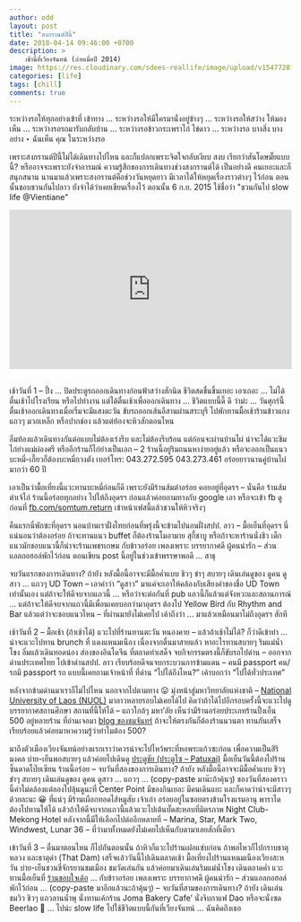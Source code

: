 ```yaml
---
author: odd
layout: post
title: "สงกรานต์ปีนี้"
date: 2018-04-14 09:46:00 +0700
description: >
    เช้านี้ที่เวียงจันทน์ (ถ่ายเมื่อปี 2014)
image: https://res.cloudinary.com/sdees-reallife/image/upload/v1547720178/img_20140104_063605-001.jpg
categories: [life]
tags: [chill]
comments: true
---
```

ระหว่างรอให้ทุกอย่างเข้าที่ เข้าทาง … ระหว่างรอให้มีใครมานั่งอยู่ข้างๆ … ระหว่างรอให้สว่าง ให้มองเห็น … ระหว่างรอรถมารับกลับบ้าน … ระหว่างรอข้าวกระเพราไก่ ไข่ดาว … ระหว่างรอ บางสิ่ง บางอย่าง ‣ ฉันเห็น คุณ ในระหว่างรอ

เพราะสงกรานต์ปีนี้ไม่ได้เดินทางไปไหน และก็แปลกเพราะจิตใจกลับเงียบ สงบ เรียกว่าสันโดษมั๊ยแบบนี้? หรืออาจจะเพราะยังจำอารมณ์ ความรู้สึกของการเดินทางช่วงสงกรานต์ได้ เป็นอย่างดี คนเยอะและก็สนุกสนาน นานมาแล้วเพราะสงกรานต์คือช่วงวันหยุดยาว มีเวลาได้ให้หยุดเรื่องราวต่างๆ ไว้ก่อน ตอนนั้นชอบชวนกันไปลาว ยังจำได้ว่าเคยเขียนเรื่องไว้ ตอนนั้น 6 ก.ย. 2015 ใช้ชื่อว่า "ชวนกันไป slow life @Vientiane"

<div style="position:relative;width:100%;height:0;padding-bottom:56.25%;">
<iframe style="width:100%;height:100%;position:absolute;top:0;left:0;" src="https://www.youtube.com/embed/oYus5zxyIy4" frameborder="0" allow="autoplay; encrypted-media" allowfullscreen>
</iframe>
</div><br/>

เช้าวันที่ 1 – ปึ้ง … ปิดประตูรถออกเดินทางก่อนฟ้าสว่างสักนิด ชีวิตสดชื่นขึ้นเยอะ เอาเถอะ … ไม่ได้ตื่นเช้าไปโรงเรียน หรือไปทำงาน แต่ได้ตื่นเช้าเพื่อออกเดินทาง … ชีวิตแบบนี้ดี๊ ดี ว่าม่ะ … วันศุกร์นี้ตื่นเช้าออกเดินทางเมื่อเริ่มจะมีแสงตะวัน ขับรถออกเส้นอีสานผ่านสระบุรี ไปพักทานมื้อเช้าร้านข้าวแกงแถวๆ มวกเหล็ก หรือปากช่อง แล้วแต่ท้องจะหิวสักตอนไหน

อิ่มท้องแล้วเดินทางกันต่อแบบไม่ต้องเร่งรีบ และไม่ต้องรีบร้อน แต่ก่อนจะผ่านบ้านไผ่ น่าจะได้แวะชิมไก่ย่างแม่ผ่องศรี หรืออีกร้านก็ไก่ย่างเป็นเอก – 2 ร้านนี้อยู่ริมถนนหาง่ายอยู่แล้ว หรือจะออกเป็นแนวบะหมี่-เกี๊ยวก็ต้องบะหมี่กวงตัง เบอร์โทร: 043.272.595 043.273.461 อร่อยยาวนานคู่บ้านไผ่มากว่า 60 ปี

เอาเป็นว่ามื้อเที่ยงนี้แวะทานบะหมี่ก่อนก็ดี เพราะยังมีร้านส้มตำอร่อย คอยอยู่ที่อุดรฯ – นั่นคือ ร้านส้มตำเจ้ไก่ ร้านนี้อร่อยทุกอย่าง ไปให้ถึงอุดรฯ ก่อนแล้วค่อยถามทางกับ google เอา หรือจะเข้า fb ดูก่อนที่ [fb.com/somtum.return](https://www.facebook.com/somtum.return) เข้าหน้าเฟสนี้แล้วชวนให้หิวจริงๆ

คืนแรกนี่พักซะที่อุดรฯ นอนบ้านเราฝั่งไทยก่อนที่พรุ่งนี้จะข้ามไปนอนฝั่งสปป. ลาว – มื้อเย็นที่อุดรฯ นี่แน่นอนว่าต้องอร่อย ถ้าจะทานแนว buffet ก็ต้องร้านโมอามาย สุกี้ชาบู หรือถ้าจะหาร้านนั่งชิว เด็กแนวมักชอบแนวนี้ก็น่าจะร้านเพชรเกษม กับข้าวอร่อย เพลงเพราะ บรรยากาศดี ผู้คนน่ารัก – ส่วนแอลกอฮอล์พักไว้ก่อน ตอนเขียน post นี้อยู่ในช่วงเข้าพรรษาพอดี … สาธุ

จบวันแรกของการเดินทาง? ถ้ายัง หลังมื้อนี้อาจจะมีมื้อค่ำแบบ ชิวๆ ขำๆ สบายๆ เดินเล่นดูของ ดูคน ดูสาว … แถวๆ UD Town – เอาคำว่า “ดูสาว” มาแค่จะเอาให้คล้องกับเสียงคำของชื่อ UD Town เท่านั้นเอง แต่ถ้าจะให้ดีจบจากแถวนี้ … หรือว่าจะต่อกันที่ pub แถวนี้ก็แล้วแต่จังหวะและสถานการณ์ … แต่ถ้าจะให้ดีจบจากแถวนี้มีเพื่อนเคยบอกว่ามาอุดรฯ ต้องไป Yellow Bird กับ Rhythm and Bar แล้วแต่ว่าจะชอบแนวไหน – ที่ผ่านมายังไม่เคยไป เค้าถึงว่า … มาแล้วเหมือนมาไม่ถึงอุดรฯ สักที

เช้าวันที่ 2 – มื้อเช้า (ถ้าเช้าได้) แวะไปที่ร้านทานตะวัน หนองคาย – แล้วถ้าเช้าไม่ได้? ก็ว่าดีเข้าท่า … น่าจะแวะไปทาน brunch ที่ แดงแหนมเนือง เนื่องจากตื่นมาสายแล้ว หาอะไรทานสบายๆ ริมแม่น้ำโขง อิ่มแล้วเดินทอดน่อง ส่องของอินโดจีน ที่ตลาดท่าเสด็จ จบกิจกรรมตรงนี้ก็ขับรถไปด่าน – ออกจากด่านประเทศไทย ไปเข้าด่านสปป. ลาว เรียบร้อยดีจนจบกระบวนการข้ามแดน – คนมี passport คน/รถมี passport รถ แบบนี้เคยถามเจ้าหน้าที่ ที่ด่าน “ไปได้ถึงไหน?” เค้าบอกว่า “ไปได้ทั่วประเทศ”

หลังจากข้ามด่านมาเราก็ไม่ไปไหน นอกจากไปตามทาง 😛 มุ่งหน้าสู่มหาวิทยาลัยแห่งชาติ – [National University of Laos (NUOL)](http://www.nuol.edu.la/) มาลาวหลายรอบไม่เคยได้ไป คิดว่าถ้าได้ไปอีกรอบครั้งนี้จะแวะไปดูบรรยากาศสถานศึกษา สถานที่นี้ให้ได้ – แถวใกล้ๆ มหา’ลัย เห็นว่ามีร้านอร่อยประเภทร้านปิ้งเอ็น 500 อยู่หลายร้าน ที่อ่านเจอมา [blog ของชมจันทร์](https://www.bloggang.com/mainblog.php?id=moonwatcher&month=29-09-2012&group=17&gblog=10) ถ้าจะให้ตรงกันก็ต้องร้านนวนตา ทานกันเสร็จเรียบร้อยแล้วค่อยมาหาความรู้ว่าทำไมต้อง 500?

มาถึงตัวเมืองเวียงจันทน์อย่างแรกเราว่าควรน่าจะไปไหว้พระที่หอพระแก้วซะก่อน เพื่อความเป็นสิริมงคล บ่าย-เย็นพอสบายๆ แล้วค่อยไปเดินดู [ประตูชัย (ประตูไซ – Patuxai)](http://laos-travel.blogspot.com/2013/07/blog-post_11.html) มื้อเย็นวันนี้ต้องไปร้านซิ้นดาดโป๊ยเซียน ร้านนี้อร่อย – จบวันที่สองของการเดินทาง? ถ้ายัง หลังมื้อนี้อาจจะมีมื้อค่ำแบบ ชิวๆ ขำๆ สบายๆ เดินเล่นดูของ ดูคน ดูสาว … แถวๆ … (copy-paste มาน๊ะถ้าคุ้นๆ) ของวันที่สองคราวนี้คำไม่คล้องแต่ลองไปลุ้นดูนะที่ Center Point มีของกินเยอะ มีคนเดินแยะ และก็คาดว่าน่าจะมีสาวๆ ด้วยละนะ 😀 ที่แน่ๆ มีร้านเผือกทอดไส้หมูสับ เจ้าเก่า อร่อยอยู่ในซอยตรงข้ามโรงแรมอานุ พาราได ต้องไปทานให้ได้ แล้วถ้าให้ดีจบจากแถวนี้แล้วแวะไปเต้นบั๊ดสะหลบที่มิตรภาพ Night Club-Mekong Hotel หลังจากนี้มีให้เลือกไปต่ออีกหลายที่ – Marina, Star, Mark Two, Windwest, Lunar 36 – ที่ว่ามาทั้งหมดยังไม่เคยไปเห็นกับตามาเลยสักที่เดียว

เข้าวันที่ 3 – ตื่นมาตอนไหน ก็ไปกันตอนนั้น ถ้าหิวก็แวะไปร้านเฝอแซ่บก่อน ถ้าพอไหวก็ไปกราบธาตุหลวง และธาตุดำ (That Dam) เสร็จแล้ววันนี้ไปเดินตลาดเช้า มื้อเที่ยงไปร้านแหนมเนืองเวียงสะหวัน บ่าย-เย็นชวนขี่จักรยานชมเมือง ชมวัดเล่นกัน แล้วค่อยมาเดินเล่นริมแม่น้ำโขง เดินตลาดค่ำ แวะทานมื้อเย็นที่ [ร้านขอบใจเด้อ](https://www.facebook.com/pages/%E0%B8%A5%E0%B8%B2%E0%B8%A7-%E0%B8%82%E0%B8%AD%E0%B8%9A%E0%B9%83%E0%B8%88%E0%B9%80%E0%B8%94%E0%B9%89%E0%B8%AD/297966866884892) … กับข้าวอร่อย เพลงเพราะ บรรยากาศดี ผู้คนน่ารัก – ส่วนแอลกอฮอล์พักไว้ก่อน … (copy-paste มาอีกแล้วนะถ้าคุ้นๆ) – จบวันที่สามของการเดินทาง? ถ้ายัง เดินเล่น ชมวิว ชิวๆ แถวลานน้ำพุ นั่งทานเค้กร้าน Joma Bakery Cafe’ นั่งจิบกาแฟ Dao หรือจะนั่งซด Beerlao 🙂 … ไปน่ะ slow life ไปใช้ชีวิตแบบนี้กันที่เวียงจันทน์ … ฉันคิดถึงเธอ
